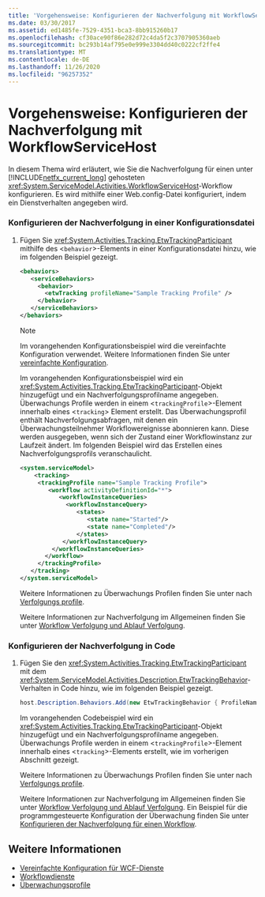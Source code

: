 ```yaml
---
title: 'Vorgehensweise: Konfigurieren der Nachverfolgung mit WorkflowServiceHost'
ms.date: 03/30/2017
ms.assetid: ed1485fe-7529-4351-bca3-8bb915260b17
ms.openlocfilehash: cf30ace90f86e282d72c4da5f2c3707905360aeb
ms.sourcegitcommit: bc293b14af795e0e999e3304dd40c0222cf2ffe4
ms.translationtype: MT
ms.contentlocale: de-DE
ms.lasthandoff: 11/26/2020
ms.locfileid: "96257352"
---
```

# <a name="how-to-configure-tracking-with-workflowservicehost"></a>Vorgehensweise: Konfigurieren der Nachverfolgung mit WorkflowServiceHost

In diesem Thema wird erläutert, wie Sie die Nachverfolgung für einen unter [!INCLUDE[netfx_current_long](../../../../includes/netfx-current-long-md.md)] gehosteten <xref:System.ServiceModel.Activities.WorkflowServiceHost>-Workflow konfigurieren. Es wird mithilfe einer Web.config-Datei konfiguriert, indem ein Dienstverhalten angegeben wird.  
  
### <a name="configure-tracking-in-configuration"></a>Konfigurieren der Nachverfolgung in einer Konfigurationsdatei  
  
1. Fügen Sie <xref:System.Activities.Tracking.EtwTrackingParticipant> mithilfe des <`behavior`>-Elements in einer Konfigurationsdatei hinzu, wie im folgenden Beispiel gezeigt.  
  
    ```xml  
    <behaviors>  
       <serviceBehaviors>  
         <behavior>  
           <etwTracking profileName="Sample Tracking Profile" />  
         </behavior>
       </serviceBehaviors>  
    </behaviors>  
    ```  
  
    > [!NOTE]
    > Im vorangehenden Konfigurationsbeispiel wird die vereinfachte Konfiguration verwendet. Weitere Informationen finden Sie unter [vereinfachte Konfiguration](../simplified-configuration.md).  
  
     Im vorangehenden Konfigurationsbeispiel wird ein <xref:System.Activities.Tracking.EtwTrackingParticipant>-Objekt hinzugefügt und ein Nachverfolgungsprofilname angegeben. Überwachungs Profile werden in einem <`trackingProfile`>-Element innerhalb eines <`tracking`> Element erstellt. Das Überwachungsprofil enthält Nachverfolgungsabfragen, mit denen ein Überwachungsteilnehmer Workflowereignisse abonnieren kann. Diese werden ausgegeben, wenn sich der Zustand einer Workflowinstanz zur Laufzeit ändert. Im folgenden Beispiel wird das Erstellen eines Nachverfolgungsprofils veranschaulicht.  
  
    ```xml  
    <system.serviceModel>  
        <tracking>
         <trackingProfile name="Sample Tracking Profile">  
            <workflow activityDefinitionId="*">  
               <workflowInstanceQueries>  
                 <workflowInstanceQuery>  
                    <states>  
                       <state name="Started"/>  
                       <state name="Completed"/>  
                    </states>  
                </workflowInstanceQuery>  
             </workflowInstanceQueries>  
           </workflow>  
         </trackingProfile>
       </tracking>  
    </system.serviceModel>  
    ```  
  
     Weitere Informationen zu Überwachungs Profilen finden Sie unter nach [Verfolgungs profile](../../windows-workflow-foundation/tracking-profiles.md).  
  
     Weitere Informationen zur Nachverfolgung im Allgemeinen finden Sie unter [Workflow Verfolgung und Ablauf Verfolgung](../../windows-workflow-foundation/workflow-tracking-and-tracing.md).  
  
### <a name="configure-tracking-in-code"></a>Konfigurieren der Nachverfolgung in Code  
  
1. Fügen Sie den <xref:System.Activities.Tracking.EtwTrackingParticipant> mit dem <xref:System.ServiceModel.Activities.Description.EtwTrackingBehavior>-Verhalten in Code hinzu, wie im folgenden Beispiel gezeigt.  
  
    ```csharp  
    host.Description.Behaviors.Add(new EtwTrackingBehavior { ProfileName = "Sample Tracking Profile" });  
    ```  
  
     Im vorangehenden Codebeispiel wird ein <xref:System.Activities.Tracking.EtwTrackingParticipant>-Objekt hinzugefügt und ein Nachverfolgungsprofilname angegeben. Überwachungs Profile werden in einem <`trackingProfile`>-Element innerhalb eines <`tracking`>-Elements erstellt, wie im vorherigen Abschnitt gezeigt.  
  
     Weitere Informationen zu Überwachungs Profilen finden Sie unter nach [Verfolgungs profile](../../windows-workflow-foundation/tracking-profiles.md).  
  
     Weitere Informationen zur Nachverfolgung im Allgemeinen finden Sie unter [Workflow Verfolgung und Ablauf Verfolgung](../../windows-workflow-foundation/workflow-tracking-and-tracing.md). Ein Beispiel für die programmgesteuerte Konfiguration der Überwachung finden Sie unter [Konfigurieren der Nachverfolgung für einen Workflow](../../windows-workflow-foundation/configuring-tracking-for-a-workflow.md).  
  
## <a name="see-also"></a>Weitere Informationen

- [Vereinfachte Konfiguration für WCF-Dienste](../samples/simplified-configuration-for-wcf-services.md)
- [Workflowdienste](workflow-services.md)
- [Überwachungsprofile](../../windows-workflow-foundation/tracking-profiles.md)

